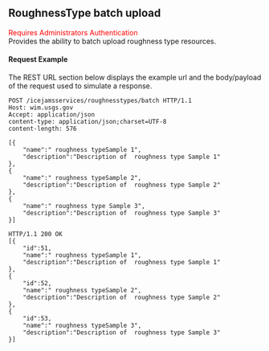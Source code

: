 ## RoughnessType batch upload
<span style="color:red">Requires Administrators Authentication</span>   
Provides the ability to batch upload  roughness type resources.

#### Request Example
The REST URL section below displays the example url and the body/payload of the request used to simulate a response.

```
POST /icejamsservices/roughnesstypes/batch HTTP/1.1
Host: wim.usgs.gov
Accept: application/json
content-type: application/json;charset=UTF-8
content-length: 576

[{
    "name":" roughness typeSample 1",
    "description":"Description of  roughness type Sample 1"
},
{
    "name":" roughness typeSample 2",
    "description":"Description of  roughness type Sample 2"
},
{
    "name":" roughness type Sample 3",
    "description":"Description of  roughness type Sample 3"
}]
```

```
HTTP/1.1 200 OK
[{
	"id":51,
    "name":" roughness typeSample 1",
    "description":"Description of  roughness type Sample 1"
},
{
	"id":52,
    "name":" roughness typeSample 2",
    "description":"Description of  roughness type Sample 2"
},
{
	"id":53,
    "name":" roughness typeSample 3",
    "description":"Description of  roughness type Sample 3"
}]
```